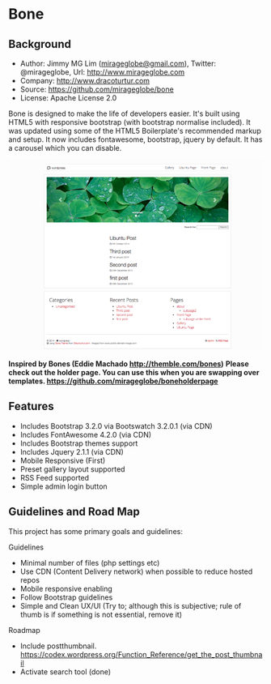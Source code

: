 Bone
================================================

Background
------------------------------------------------
- Author: Jimmy MG Lim (mirageglobe@gmail.com), Twitter: @mirageglobe, Url: http://www.mirageglobe.com
- Company: http://www.dracoturtur.com
- Source: https://github.com/mirageglobe/bone
- License: Apache License 2.0

Bone is designed to make the life of developers easier. It's built using HTML5 with responsive bootstrap (with bootstrap normalise included). It was updated using some of the HTML5 Boilerplate's recommended markup and setup. It now includes fontawesome, bootstrap, jquery by default. It has a carousel which you can disable.

![Bone Screenshot](https://raw.githubusercontent.com/mirageglobe/bone/master/screenshot.png)

**Inspired by Bones (Eddie Machado http://themble.com/bones)**
**Please check out the holder page. You can use this when you are swapping over templates. https://github.com/mirageglobe/boneholderpage**

Features
------------------------------------------------
- Includes Bootstrap 3.2.0 via Bootswatch 3.2.0.1 (via CDN)
- Includes FontAwesome 4.2.0 (via CDN)
- Includes Bootstrap themes support
- Includes Jquery 2.1.1 (via CDN)
- Mobile Responsive (First)
- Preset gallery layout supported
- RSS Feed supported
- Simple admin login button


Guidelines and Road Map
------------------------------------------------
This project has some primary goals and guidelines:

Guidelines

- Minimal number of files (php settings etc)
- Use CDN (Content Delivery network) when possible to reduce hosted repos
- Mobile responsive enabling
- Follow Bootstrap guidelines
- Simple and Clean UX/UI (Try to; although this is subjective; rule of thumb is if something is not essential, remove it)

Roadmap

- Include postthumbnail. https://codex.wordpress.org/Function_Reference/get_the_post_thumbnail
- Activate search tool (done)

